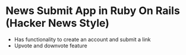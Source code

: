 # News Submit App in Ruby On Rails (Hacker News Style)

- Has functionality to create an account and submit a link
- Upvote and downvote feature

